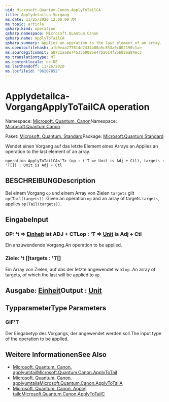 ```yaml
---
uid: Microsoft.Quantum.Canon.ApplyToTailCA
title: Applydetailca-Vorgang
ms.date: 11/25/2020 12:00:00 AM
ms.topic: article
qsharp.kind: operation
qsharp.namespace: Microsoft.Quantum.Canon
qsharp.name: ApplyToTailCA
qsharp.summary: Applies an operation to the last element of an array.
ms.openlocfilehash: afb9eaa277814d7434b00a5c853a0c002190c1ae
ms.sourcegitcommit: a87c1aa8e7453360025e47ba614f25b02ea84ec3
ms.translationtype: MT
ms.contentlocale: de-DE
ms.lasthandoff: 11/26/2020
ms.locfileid: "96207852"
---
```

# <a name="applytotailca-operation"></a><span data-ttu-id="19626-102">Applydetailca-Vorgang</span><span class="sxs-lookup"><span data-stu-id="19626-102">ApplyToTailCA operation</span></span>

<span data-ttu-id="19626-103">Namespace: [Microsoft. Quantum. Canon](xref:Microsoft.Quantum.Canon)</span><span class="sxs-lookup"><span data-stu-id="19626-103">Namespace: [Microsoft.Quantum.Canon](xref:Microsoft.Quantum.Canon)</span></span>

<span data-ttu-id="19626-104">Paket: [Microsoft. Quantum. Standard](https://nuget.org/packages/Microsoft.Quantum.Standard)</span><span class="sxs-lookup"><span data-stu-id="19626-104">Package: [Microsoft.Quantum.Standard](https://nuget.org/packages/Microsoft.Quantum.Standard)</span></span>


<span data-ttu-id="19626-105">Wendet einen Vorgang auf das letzte Element eines Arrays an.</span><span class="sxs-lookup"><span data-stu-id="19626-105">Applies an operation to the last element of an array.</span></span>

```qsharp
operation ApplyToTailCA<'T> (op : ('T => Unit is Adj + Ctl), targets : 'T[]) : Unit is Adj + Ctl
```


## <a name="description"></a><span data-ttu-id="19626-106">BESCHREIBUNG</span><span class="sxs-lookup"><span data-stu-id="19626-106">Description</span></span>

<span data-ttu-id="19626-107">Bei einem Vorgang `op` und einem Array von Zielen `targets` gilt `op(Tail(targets))` .</span><span class="sxs-lookup"><span data-stu-id="19626-107">Given an operation `op` and an array of targets `targets`, applies `op(Tail(targets))`.</span></span>

## <a name="input"></a><span data-ttu-id="19626-108">Eingabe</span><span class="sxs-lookup"><span data-stu-id="19626-108">Input</span></span>

### <a name="op--t--unit--is-adj--ctl"></a><span data-ttu-id="19626-109">OP: 't => [Einheit](xref:microsoft.quantum.lang-ref.unit)  ist ADJ + CTL</span><span class="sxs-lookup"><span data-stu-id="19626-109">op : 'T => [Unit](xref:microsoft.quantum.lang-ref.unit)  is Adj + Ctl</span></span>

<span data-ttu-id="19626-110">Ein anzuwendende Vorgang.</span><span class="sxs-lookup"><span data-stu-id="19626-110">An operation to be applied.</span></span>


### <a name="targets--t"></a><span data-ttu-id="19626-111">Ziele: 't []</span><span class="sxs-lookup"><span data-stu-id="19626-111">targets : 'T[]</span></span>

<span data-ttu-id="19626-112">Ein Array von Zielen, auf das der letzte angewendet wird `op` .</span><span class="sxs-lookup"><span data-stu-id="19626-112">An array of targets, of which the last will be applied to `op`.</span></span>



## <a name="output--unit"></a><span data-ttu-id="19626-113">Ausgabe: [Einheit](xref:microsoft.quantum.lang-ref.unit)</span><span class="sxs-lookup"><span data-stu-id="19626-113">Output : [Unit](xref:microsoft.quantum.lang-ref.unit)</span></span>



## <a name="type-parameters"></a><span data-ttu-id="19626-114">Typparameter</span><span class="sxs-lookup"><span data-stu-id="19626-114">Type Parameters</span></span>

### <a name="t"></a><span data-ttu-id="19626-115">GIF</span><span class="sxs-lookup"><span data-stu-id="19626-115">'T</span></span>

<span data-ttu-id="19626-116">Der Eingabetyp des Vorgangs, der angewendet werden soll.</span><span class="sxs-lookup"><span data-stu-id="19626-116">The input type of the operation to be applied.</span></span>

## <a name="see-also"></a><span data-ttu-id="19626-117">Weitere Informationen</span><span class="sxs-lookup"><span data-stu-id="19626-117">See Also</span></span>

- [<span data-ttu-id="19626-118">Microsoft. Quantum. Canon. applyumtail</span><span class="sxs-lookup"><span data-stu-id="19626-118">Microsoft.Quantum.Canon.ApplyToTail</span></span>](xref:Microsoft.Quantum.Canon.ApplyToTail)
- [<span data-ttu-id="19626-119">Microsoft. Quantum. Canon. applyumtaila</span><span class="sxs-lookup"><span data-stu-id="19626-119">Microsoft.Quantum.Canon.ApplyToTailA</span></span>](xref:Microsoft.Quantum.Canon.ApplyToTailA)
- [<span data-ttu-id="19626-120">Microsoft. Quantum. Canon. Apply| tailc</span><span class="sxs-lookup"><span data-stu-id="19626-120">Microsoft.Quantum.Canon.ApplyToTailC</span></span>](xref:Microsoft.Quantum.Canon.ApplyToTailC)